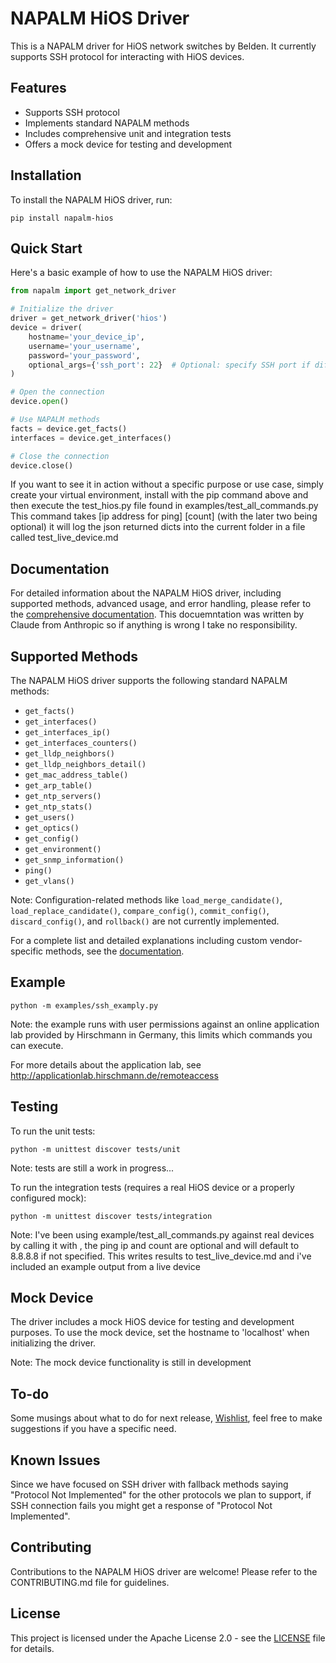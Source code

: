 # NAPALM HiOS Driver

This is a NAPALM driver for HiOS network switches by Belden. It currently supports SSH protocol for interacting with HiOS devices.

## Features

- Supports SSH protocol
- Implements standard NAPALM methods
- Includes comprehensive unit and integration tests
- Offers a mock device for testing and development

## Installation

To install the NAPALM HiOS driver, run:

```
pip install napalm-hios
```

## Quick Start

Here's a basic example of how to use the NAPALM HiOS driver:

```python
from napalm import get_network_driver

# Initialize the driver
driver = get_network_driver('hios')
device = driver(
    hostname='your_device_ip',
    username='your_username',
    password='your_password',
    optional_args={'ssh_port': 22}  # Optional: specify SSH port if different from default
)

# Open the connection
device.open()

# Use NAPALM methods
facts = device.get_facts()
interfaces = device.get_interfaces()

# Close the connection
device.close()
```
If you want to see it in action without a specific purpose or use case, simply create your virtual environment, install with the pip command above and then execute the test_hios.py file found in examples/test_all_commands.py
This command takes <hostname> <username> <password> [ip address for ping] [count] (with the later two being optional)
it will log the json returned dicts into the current folder in a file called test_live_device.md

## Documentation

For detailed information about the NAPALM HiOS driver, including supported methods, advanced usage, and error handling, please refer to the [comprehensive documentation](docs/usage.md).
This docuemntation was written by Claude from Anthropic so if anything is wrong I take no responsibility.

## Supported Methods

The NAPALM HiOS driver supports the following standard NAPALM methods:

- `get_facts()`
- `get_interfaces()`
- `get_interfaces_ip()`
- `get_interfaces_counters()`
- `get_lldp_neighbors()`
- `get_lldp_neighbors_detail()`
- `get_mac_address_table()`
- `get_arp_table()`
- `get_ntp_servers()`
- `get_ntp_stats()`
- `get_users()`
- `get_optics()`
- `get_config()`
- `get_environment()`
- `get_snmp_information()`
- `ping()`
- `get_vlans()`

Note: Configuration-related methods like `load_merge_candidate()`, `load_replace_candidate()`, `compare_config()`, `commit_config()`, `discard_config()`, and `rollback()` are not currently implemented.

For a complete list and detailed explanations including custom vendor-specific methods, see the [documentation](docs/usage.md).

## Example

```
python -m examples/ssh_examply.py
```
Note: the example runs with user permissions against an online application lab provided by Hirschmann in Germany, this limits which commands you can execute.

For more details about the application lab, see http://applicationlab.hirschmann.de/remoteaccess

## Testing

To run the unit tests:

```
python -m unittest discover tests/unit
```
Note: tests are still a work in progress...

To run the integration tests (requires a real HiOS device or a properly configured mock):

```
python -m unittest discover tests/integration
```

Note: I've been using example/test_all_commands.py against real devices by calling it with <hostname> <user> <password> <ping ip> <count>, the ping ip and count are optional and will default to 8.8.8.8 if not specified. This writes results to test_live_device.md and i've included an example output from a live device

## Mock Device

The driver includes a mock HiOS device for testing and development purposes. To use the mock device, set the hostname to 'localhost' when initializing the driver.

Note: The mock device functionality is still in development

## To-do

Some musings about what to do for next release, [Wishlist](TODO.md), feel free to make suggestions if you have a specific need.

## Known Issues

Since we have focused on SSH driver with fallback methods saying "Protocol Not Implemented" for the other protocols we plan to support, if SSH connection fails you might get a response of "Protocol Not Implemented".

## Contributing

Contributions to the NAPALM HiOS driver are welcome! Please refer to the CONTRIBUTING.md file for guidelines.

## License

This project is licensed under the Apache License 2.0 - see the [LICENSE](LICENSE) file for details.
